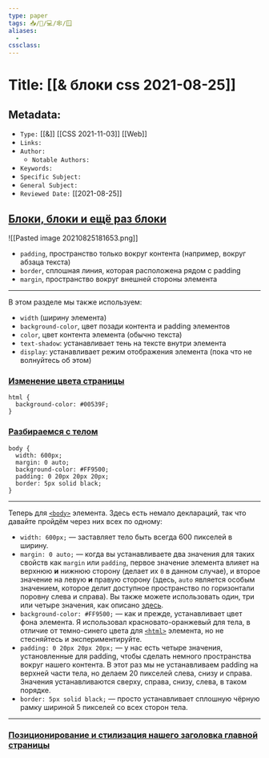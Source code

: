 ```yaml
---
type: paper
tags: 📥️/📜️/💻/🕸/🪟
aliases:
  - 
cssclass: 
---
```




# Title: **[[& блоки css 2021-08-25]]**


## Metadata:

- `Type:` [[&]] [[CSS 2021-11-03]] [[Web]] 
- `Links:`
- `Author:` 
	- `Notable Authors:` 
- `Keywords:` 
- `Specific Subject:` 
- `General Subject:` 
- `Reviewed Date:` [[2021-08-25]]


## [Блоки, блоки и ещё раз блоки](https://developer.mozilla.org/ru/docs/Learn/Getting_started_with_the_web/CSS_basics#%D0%B1%D0%BB%D0%BE%D0%BA%D0%B8_%D0%B1%D0%BB%D0%BE%D0%BA%D0%B8_%D0%B8_%D0%B5%D1%89%D1%91_%D1%80%D0%B0%D0%B7_%D0%B1%D0%BB%D0%BE%D0%BA%D0%B8 "Permalink to Блоки, блоки и ещё раз блоки")



![[Pasted image 20210825181653.png]]


-   `padding`, пространство только вокруг контента (например, вокруг абзаца текста)
-   `border`, сплошная линия, которая расположена рядом с padding
-   `margin`, пространство вокруг внешней стороны элемента


---


В этом разделе мы также используем:

-   `width` (ширину элемента)
-   `background-color`, цвет позади контента и padding элементов
-   `color`, цвет контента элемента (обычно текста)
-   `text-shadow`: устанавливает тень на тексте внутри элемента
-   `display`: устанавливает режим отображения элемента (пока что не волнуйтесь об этом)

### [Изменение цвета страницы](https://developer.mozilla.org/ru/docs/Learn/Getting_started_with_the_web/CSS_basics#%D0%B8%D0%B7%D0%BC%D0%B5%D0%BD%D0%B5%D0%BD%D0%B8%D0%B5_%D1%86%D0%B2%D0%B5%D1%82%D0%B0_%D1%81%D1%82%D1%80%D0%B0%D0%BD%D0%B8%D1%86%D1%8B "Permalink to Изменение цвета страницы")

```
html {
  background-color: #00539F;
}
```


### [Разбираемся с телом](https://developer.mozilla.org/ru/docs/Learn/Getting_started_with_the_web/CSS_basics#%D1%80%D0%B0%D0%B7%D0%B1%D0%B8%D1%80%D0%B0%D0%B5%D0%BC%D1%81%D1%8F_%D1%81_%D1%82%D0%B5%D0%BB%D0%BE%D0%BC "Permalink to Разбираемся с телом")

```
body {
  width: 600px;
  margin: 0 auto;
  background-color: #FF9500;
  padding: 0 20px 20px 20px;
  border: 5px solid black;
}
```

---

Теперь для [`<body>`](https://developer.mozilla.org/ru/docs/Web/HTML/Element/body) элемента. Здесь есть немало деклараций, так что давайте пройдём через них всех по одному:

-   `width: 600px;` — заставляет тело быть всегда 600 пикселей в ширину.
-   `margin: 0 auto;` — когда вы устанавливаете два значения для таких свойств как `margin` или `padding`, первое значение элемента влияет на верхнюю **и** нижнюю сторону (делает их `0` в данном случае), и второе значение на левую **и** правую сторону (здесь, `auto` является особым значением, которое делит доступное пространство по горизонтали поровну слева и справа). Вы также можете использовать один, три или четыре значения, как описано [здесь](https://developer.mozilla.org/ru/docs/Web/CSS/margin#values).
-   `background-color: #FF9500;` — как и прежде, устанавливает цвет фона элемента. Я использовал красновато-оранжевый для тела, в отличие от темно-синего цвета для [`<html>`](https://developer.mozilla.org/ru/docs/Web/HTML/Element/html) элемента, но не стесняйтесь и экспериментируйте.
-   `padding: 0 20px 20px 20px;` — у нас есть четыре значения, установленные для padding, чтобы сделать немного пространства вокруг нашего контента. В этот раз мы не устанавливаем padding на верхней части тела, но делаем 20 пикселей слева, снизу и справа. Значения устанавливаются сверху, справа, снизу, слева, в таком порядке.
-   `border: 5px solid black;` — просто устанавливает сплошную чёрную рамку шириной 5 пикселей со всех сторон тела.

---

### [Позиционирование и стилизация нашего заголовка главной страницы](https://developer.mozilla.org/ru/docs/Learn/Getting_started_with_the_web/CSS_basics#%D0%BF%D0%BE%D0%B7%D0%B8%D1%86%D0%B8%D0%BE%D0%BD%D0%B8%D1%80%D0%BE%D0%B2%D0%B0%D0%BD%D0%B8%D0%B5_%D0%B8_%D1%81%D1%82%D0%B8%D0%BB%D0%B8%D0%B7%D0%B0%D1%86%D0%B8%D1%8F_%D0%BD%D0%B0%D1%88%D0%B5%D0%B3%D0%BE_%D0%B7%D0%B0%D0%B3%D0%BE%D0%BB%D0%BE%D0%B2%D0%BA%D0%B0_%D0%B3%D0%BB%D0%B0%D0%B2%D0%BD%D0%BE%D0%B9_%D1%81%D1%82%D1%80%D0%B0%D0%BD%D0%B8%D1%86%D1%8B "Permalink to Позиционирование и стилизация нашего заголовка главной страницы")